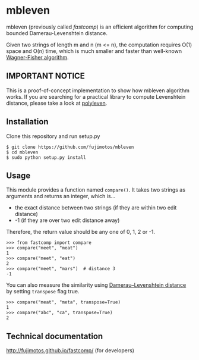mbleven
=======

mbleven (previously called *fastcomp*) is an efficient algorithm for
computing bounded Damerau-Levenshtein distance.

Given two strings of length m and n (m <= n), the computation
requires O(1) space and O(n) time, which is much smaller and
faster than well-known [Wagner-Fisher algorithm](
https://en.wikipedia.org/wiki/Wagner%E2%80%93Fischer_algorithm).


IMPORTANT NOTICE
----------------

This is a proof-of-concept implementation to show how mbleven algorithm
works. If you are searching for a practical library to compute Levenshtein
distance, please take a look at [polyleven](
https://github.com/fujimotos/polyleven).


Installation
------------

Clone this repository and run setup.py

    $ git clone https://github.com/fujimotos/mbleven
    $ cd mbleven
    $ sudo python setup.py install


Usage
-----

This module provides a function named `compare()`. It takes two strings as
arguments and returns an integer, which is...

* the exact distance between two strings (if they are within two edit
  distance)
* -1 (if they are over two edit distance away)

Therefore, the return value should be any one of 0, 1, 2 or -1.

```
>>> from fastcomp import compare
>>> compare("meet", "meat")
1
>>> compare("meet", "eat")
2
>>> compare("meet", "mars")  # distance 3
-1
```

You can also measure the similarity using [Damerau–Levenshtein 
distance](https://en.wikipedia.org/wiki/Damerau%E2%80%93Levenshtein_distance)
by setting `transpose` flag true.

```
>>> compare("meat", "meta", transpose=True)
1
>>> compare("abc", "ca", transpose=True)
2
```

Technical documentation
-----------------------

http://fujimotos.github.io/fastcomp/ (for developers)
